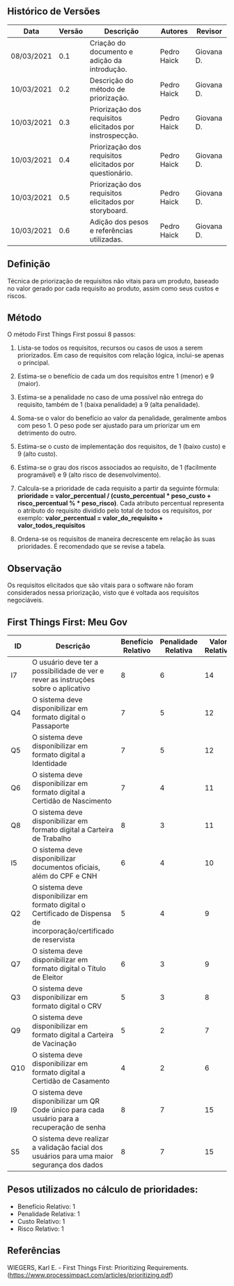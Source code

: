 ## Histórico de Versões

| Data       | Versão | Descrição                                                                                               | Autores          | Revisor |
| ---------- | ------ | ------------------------------------------------------------------------------------------------------- | ---------------- | ------- |
| 08/03/2021 | 0.1    | Criação do documento e adição da introdução.                                              | Pedro Haick      | Giovana D. |
| 10/03/2021 | 0.2    | Descrição do método de priorização.                                              | Pedro Haick      | Giovana D. |
| 10/03/2021 | 0.3    | Priorização dos requisitos elicitados por instrospecção.                                              | Pedro Haick      | Giovana D. |
| 10/03/2021 | 0.4    | Priorização dos requisitos elicitados por questionário.                                              | Pedro Haick      | Giovana D. |
| 10/03/2021 | 0.5    | Priorização dos requisitos elicitados por storyboard.                                              | Pedro Haick      | Giovana D. |
| 10/03/2021 | 0.6    | Adição dos pesos e referências utilizadas.                                              | Pedro Haick      | Giovana D. |

## Definição

Técnica de priorização de requisitos não vitais para um produto, baseado no valor gerado por cada requisito ao produto, assim como seus custos e riscos.

## Método

O método First Things First possui 8 passos:

1. Lista-se todos os requisitos, recursos ou casos de usos a serem priorizados. Em caso de requisitos com relação lógica, inclui-se apenas o principal.

2. Estima-se o benefício de cada um dos requisitos entre 1 (menor) e 9 (maior).

3. Estima-se a penalidade no caso de uma possível não entrega do requisito, também de 1 (baixa penalidade) a 9 (alta penalidade).

4. Soma-se o valor do benefício ao valor da penalidade, geralmente ambos com peso 1. O peso pode ser ajustado para um priorizar um em detrimento do outro.

5. Estima-se o custo de implementação dos requisitos, de 1 (baixo custo) e 9 (alto custo).

6. Estima-se o grau dos riscos associados ao requisito, de 1 (facilmente programável) e 9 (alto risco de desenvolvimento).

7. Calcula-se a prioridade de cada requisito a partir da seguinte fórmula: **prioridade = valor_percentual / (custo_percentual * peso_custo + risco_percentual % * peso_risco)**. Cada atributo percentual representa o atributo do requisito dividido pelo total de todos os requisitos, por exemplo: **valor_percentual = valor_do_requisito + valor_todos_requisitos**

8. Ordena-se os requisitos de maneira decrescente em relação às suas prioridades. É recomendado que se revise a tabela.

## Observação

Os requisitos elicitados que são vitais para o software não foram considerados nessa priorização, visto que é voltada aos requisitos negociáveis.

## First Things First: Meu Gov

| ID | Descrição | Benefício Relativo | Penalidade Relativa | Valor Relativo | Valor Percentual | Custo Relativo | Custo Percentual | Risco Relativo | Risco Percentual | Prioridade |
| ---- | ---- | ---- | ---- | ---- | ---- | ---- | ---- | ---- | ---- | ---- |
I7 |	O usuário deve ter a possibilidade de ver e rever as instruções sobre o aplicativo |	8 |	6 |	14 |	10.07% |	1 |	5.56% |	1 |	4.55% |	1.00 |
Q4 |	O sistema deve disponibilizar em formato digital o Passaporte |	7 |	5 |	12 |	8.63% |	1 |	5.56% |	1 |	4.55% |	0.85 |
Q5 |	O sistema deve disponibilizar em formato digital a Identidade |	7 |	5 |	12 |	8.63% |	1 |	5.56% |	1 |	4.55% |	0.85 |
Q6 |	O sistema deve disponibilizar em formato digital a Certidão de Nascimento |	7 |	4 |	11 |	7.91% |	1 |	5.56% |	1 |	4.55% |	0.78 |
Q8 |	O sistema deve disponibilizar em formato digital a Carteira de Trabalho |	8 |	3 |	11 |	7.91% |	1 |	5.56% |	1 |	4.55% |	0.78 |
I5 |	O sistema deve disponibilizar documentos oficiais, além do CPF e CNH |	6 |	4 |	10 |	7.19% |	1 |	5.56% |	1 |	4.55% |	0.71 |
Q2 |	O sistema deve disponibilizar em formato digital o Certificado de Dispensa de incorporação/certificado de reservista |	5 |	4 |	9 |	6.47% |	1 |	5.56% |	1 |	4.55% |	0.64 |	
Q7 |	O sistema deve disponibilizar em formato digital o Título de Eleitor |	6 |	3 |	9 |	6.47% |	1 |	5.56% |	1 |	4.55% |	0.64 |
Q3 |	O sistema deve disponibilizar em formato digital o CRV |	5 |	3 |	8 |	5.76% |	1 |	5.56% |	1 |	4.55% |	0.57 |
Q9 |	O sistema deve disponibilizar em formato digital a Carteira de Vacinação |	5 |	2 |	7 |	5.04% |	1 |	5.56% |	1 |	4.55% |	0.50 |
Q10 |	O sistema deve disponibilizar em formato digital a Certidão de Casamento |	4 |	2 |	6 |	4.32% |	1 |	5.56% |	1 |	4.55% |	0.43 |
I9 |	O sistema deve disponibilizar um QR Code único para cada usuário para a recuperação de senha |	8 |	7 |	15 |	10.79% |	3 |	16.67% |	5 |	22.73% |	0.27 |
S5 |	O sistema deve realizar a validação facial dos usuários para uma maior segurança dos dados |	8 |	7 |	15 |	10.79% |	4 |	22.22% |	6 |	27.27% |	0.22 

## Pesos utilizados no cálculo de prioridades:
 * Benefício Relativo: 1
 * Penalidade Relativa: 1
 * Custo Relativo: 1
 * Risco Relativo: 1

## Referências

WIEGERS, Karl E. - First Things First: Prioritizing Requirements. (https://www.processimpact.com/articles/prioritizing.pdf)